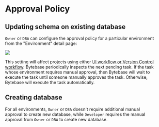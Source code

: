 # Approval Policy

## Updating schema on existing database

`Owner` or `DBA` can configure the approval policy for a particular environment from the "Environment" detail page:

![](../../.gitbook/assets/ApprovalPolicy1.png)

This setting will affect projects using either [UI workflow or Version Control workflow](../../concepts/schema-change-workflow.md). Bytebase periodically inspects the next pending task. If the task whose environment requires manual approval, then Bytebase will wait to execute the task until someone manually approves the task. Otherwise, Bytebase will execute the task automatically.

## Creating database

For all environments,  `Owner` or `DBA` doesn't require additional manual approval to create new database, while `Developer` requires the manual approval from `Owner` or `DBA` to create new database.
